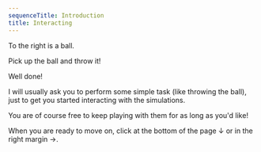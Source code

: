 ```yaml
---
sequenceTitle: Introduction
title: Interacting
---
```


<script>
    var sim = createSimulation({
        initialize: function(simulation) {
			var p = simulation.parameters;
			p.friction = 0.1;
			p.gravityAcceleration = 1;
			p.dragStrength = 2;
            p.isOnlyHardSpheres = true;
            p.coefficientOfRestitution = 0.95;

			var particle = new Particle();
			v2.set(particle.position, 0, particle.radius - simulation.boxBounds.height / 2);
			addParticle(simulation, particle);

			setToolbarAvailableTools(simulation.toolbar, ["move"]);
        },
    });
</script>

To the right is a ball.

Pick up the ball and throw it!

<script>
	cue(function() {
		var energy = getTotalEnergy(sim);
		return (energy > 1);
	});
	endStep();
</script>

Well done!

I will usually ask you to perform some simple task (like throwing the ball), just to get you started interacting with the simulations. 

You are of course free to keep playing with them for as long as you'd like!

When you are ready to move on, click at the bottom of the page &darr; or in the right margin &rarr;.
